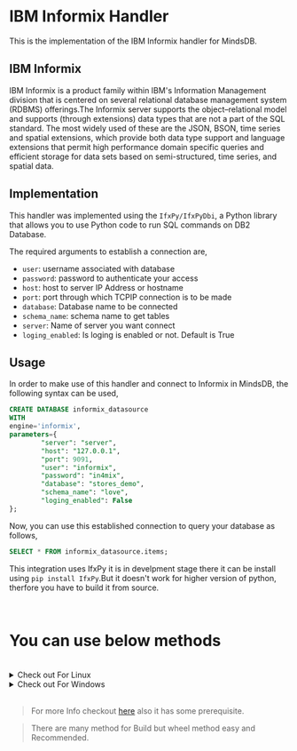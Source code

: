 # IBM Informix Handler

This is the implementation of the IBM Informix handler for MindsDB.

## IBM Informix

IBM Informix is a product family within IBM's Information Management division that is centered on several relational database management system (RDBMS) offerings.The Informix server supports the object–relational model and supports (through extensions) data types that are not a part of the SQL standard. The most widely used of these are the JSON, BSON, time series and spatial extensions, which provide both data type support and language extensions that permit high performance domain specific queries and efficient storage for data sets based on semi-structured, time series, and spatial data.

## Implementation

This handler was implemented using the `IfxPy/IfxPyDbi`, a Python library that allows you to use Python code to run SQL commands on DB2 Database.

The required arguments to establish a connection are,

- `user`: username associated with database
- `password`: password to authenticate your access
- `host`: host to server IP Address or hostname
- `port`: port through which TCPIP connection is to be made
- `database`: Database name to be connected
- `schema_name`: schema name to get tables
- `server`: Name of server you want connect
- `loging_enabled`: Is loging is enabled or not. Default is True

## Usage

In order to make use of this handler and connect to Informix in MindsDB, the following syntax can be used,

```sql
CREATE DATABASE informix_datasource
WITH
engine='informix',
parameters={
        "server": "server",
        "host": "127.0.0.1",
        "port": 9091,
        "user": "informix",
        "password": "in4mix",
        "database": "stores_demo",
        "schema_name": "love",
        "loging_enabled": False
};
```

Now, you can use this established connection to query your database as follows,

```sql
SELECT * FROM informix_datasource.items;
```

This integration uses IfxPy it is in develpment stage there it can be install using `pip install IfxPy`.But it doesn't work for higher version of python, therfore you have to build it from source.

<br>

# You can use below methods

<br>

<details> 
  <summary> Check out For Linux </summary>

Below code download and extracts onedb-ODBC Driver use to make connection

```bash

cd $HOME
mkdir Informix
cd Informix
mkdir -p home/informix/cli
wget https://hcl-onedb.github.io/odbc/OneDB-Linux64-ODBC-Driver.tar
sudo tar xvf  OneDB-Linux64-ODBC-Driver.tar -C ./home/informix/cli
rm OneDB-Linux64-ODBC-Driver.tar

```

- After running above command you need to go in `.bashrc` file and add enviroment variable there

```bash
export INFORMIXDIR=$HOME/Informix/home/informix/cli/onedb-odbc-driver
export LD_LIBRARY_PATH=${LD_LIBRARY_PATH}${INFORMIXDIR}/lib:${INFORMIXDIR}/lib/esql:${INFORMIXDIR}/lib/cli
```

- Now you are done with setting Enviroment variable.
- Running below command clone IfxPy repo , build a wheel and install it .

```bash

pip install wheel
mkdir Temp
cd Temp
git clone https://github.com/OpenInformix/IfxPy.git
cd IfxPy/IfxPy
python setup.py bdist_wheel
pip install --find-links=./dist IfxPy
cd ..
cd ..
cd ..
rm -rf Temp



```

</details>

<details> 
  <summary> Check out For Windows </summary>

> Run Below Given Commands in CMD

```cmd
 cd $HOME
mkdir Informix
cd Informix
mkdir  /home/informix/cli
wget https://hcl-onedb.github.io/odbc/OneDB-Win64-ODBC-Driver.zip
tar xvf  OneDB-Win64-ODBC-Driver.zip -C ./home/informix/cli
del OneDB-Win64-ODBC-Driver.zip
```

- Above code will Download, Extract OneDB ODBC zip file.
- You need to add THis To ENViroment Variable
- `set INFORMIXDIR=$HOME/Informix/home/informix/cli/onedb-odbc-driver`
- Add **`%INFORMIXDIR%\bin to PATH`**

- Below code will clone, build and install wheel

```cmd
pip install wheel
mkdir Temp
cd Temp
git clone https://github.com/OpenInformix/IfxPy.git
cd IfxPy/IfxPy
python setup.py bdist_wheel
pip install --find-links=./dist IfxPy
cd ..
cd ..
cd ..
rmdir Temp
```

</details>

<br>

> For more Info checkout [here](https://github.com/OpenInformix/IfxPy) also it has some prerequisite.

> There are many method for Build but wheel method easy and Recommended.
